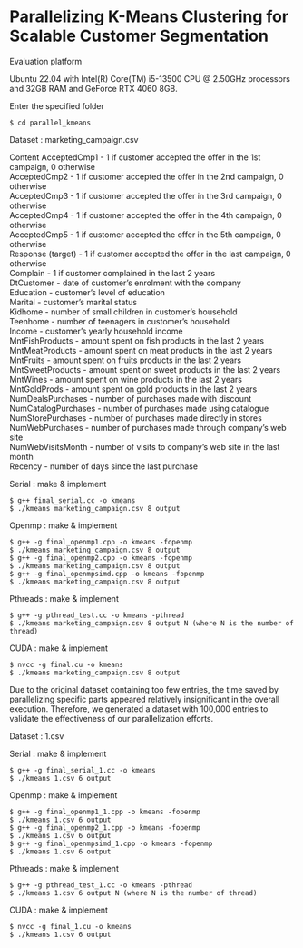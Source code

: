 # Parallelizing K-Means Clustering for Scalable Customer Segmentation

Evaluation platform 

Ubuntu 22.04 with
Intel(R) Core(TM) i5-13500 CPU
@ 2.50GHz processors and
32GB RAM and
GeForce RTX 4060 8GB.

Enter the specified folder
```
$ cd parallel_kmeans
```

Dataset : marketing_campaign.csv

Content
AcceptedCmp1 - 1 if customer accepted the offer in the 1st campaign, 0 otherwise<br>
AcceptedCmp2 - 1 if customer accepted the offer in the 2nd campaign, 0 otherwise<br>
AcceptedCmp3 - 1 if customer accepted the offer in the 3rd campaign, 0 otherwise<br>
AcceptedCmp4 - 1 if customer accepted the offer in the 4th campaign, 0 otherwise<br>
AcceptedCmp5 - 1 if customer accepted the offer in the 5th campaign, 0 otherwise<br>
Response (target) - 1 if customer accepted the offer in the last campaign, 0 otherwise<br>
Complain - 1 if customer complained in the last 2 years<br>
DtCustomer - date of customer’s enrolment with the company<br>
Education - customer’s level of education<br>
Marital - customer’s marital status<br>
Kidhome - number of small children in customer’s household<br>
Teenhome - number of teenagers in customer’s household<br>
Income - customer’s yearly household income<br>
MntFishProducts - amount spent on fish products in the last 2 years<br>
MntMeatProducts - amount spent on meat products in the last 2 years<br>
MntFruits - amount spent on fruits products in the last 2 years<br>
MntSweetProducts - amount spent on sweet products in the last 2 years<br>
MntWines - amount spent on wine products in the last 2 years<br>
MntGoldProds - amount spent on gold products in the last 2 years<br>
NumDealsPurchases - number of purchases made with discount<br>
NumCatalogPurchases - number of purchases made using catalogue<br>
NumStorePurchases - number of purchases made directly in stores<br>
NumWebPurchases - number of purchases made through company’s web site<br>
NumWebVisitsMonth - number of visits to company’s web site in the last month<br>
Recency - number of days since the last purchase<br>

Serial : make & implement
```
$ g++ final_serial.cc -o kmeans
$ ./kmeans marketing_campaign.csv 8 output
```
Openmp : make & implement
```
$ g++ -g final_openmp1.cpp -o kmeans -fopenmp
$ ./kmeans marketing_campaign.csv 8 output
$ g++ -g final_openmp2.cpp -o kmeans -fopenmp
$ ./kmeans marketing_campaign.csv 8 output
$ g++ -g final_openmpsimd.cpp -o kmeans -fopenmp
$ ./kmeans marketing_campaign.csv 8 output
```
Pthreads : make & implement
```
$ g++ -g pthread_test.cc -o kmeans -pthread
$ ./kmeans marketing_campaign.csv 8 output N (where N is the number of thread)
```
CUDA : make & implement
```
$ nvcc -g final.cu -o kmeans
$ ./kmeans marketing_campaign.csv 8 output
```

Due to the original dataset containing too few entries, the time saved by parallelizing specific parts appeared relatively insignificant in the overall execution. Therefore, we generated a dataset with 100,000 entries to validate the effectiveness of our parallelization efforts.

Dataset : 1.csv

Serial : make & implement
```
$ g++ -g final_serial_1.cc -o kmeans
$ ./kmeans 1.csv 6 output
```
Openmp : make & implement
```
$ g++ -g final_openmp1_1.cpp -o kmeans -fopenmp
$ ./kmeans 1.csv 6 output
$ g++ -g final_openmp2_1.cpp -o kmeans -fopenmp
$ ./kmeans 1.csv 6 output
$ g++ -g final_openmpsimd_1.cpp -o kmeans -fopenmp
$ ./kmeans 1.csv 6 output
```
Pthreads : make & implement
```
$ g++ -g pthread_test_1.cc -o kmeans -pthread
$ ./kmeans 1.csv 6 output N (where N is the number of thread)
```
CUDA : make & implement
```
$ nvcc -g final_1.cu -o kmeans
$ ./kmeans 1.csv 6 output
```
